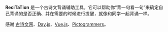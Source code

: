 **ReciTaTion** 是一个古诗文背诵辅助工具，它可以帮助你“背一句看一句”来确定自己背诵的是否正确、并在需要的时候进行提醒，就像和同学一起背诵一样。

感谢 [古诗文网](https://www.gushiwen.cn/)、[Day.js](https://day.js.org/zh-CN/)、[Vue.js](https://cn.vuejs.org/)、[Pictogrammers](https://pictogrammers.com/)。